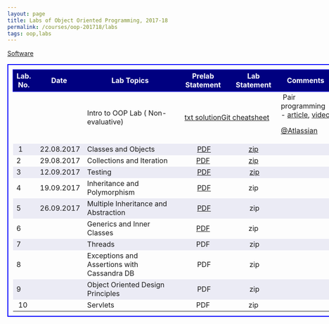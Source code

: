 ```yaml
---
layout: page
title: Labs of Object Oriented Programming, 2017-18
permalink: /courses/oop-201718/labs
tags: oop,labs
---
```


<a href="ftp://10.1.9.209/" target="_blank" rel="noopener">Software</a>
<table style="border: 2px solid blue; border-collapse: collapse; padding: 10px; width: 150%; font-size: medium;">
<tbody>
<tr style="height: 50px; border: 1px solid blue; text-align: center; background-color: navy;">
<td style="color: white; font-size: medium; font-weight: bold;">Lab.
No.</td>
<td style="color: white; font-size: medium; font-weight: bold;">Date</td>
<td style="color: white; font-size: medium; font-weight: bold; width: 250px;">Lab Topics</td>
<td style="color: white; font-size: medium; font-weight: bold; width: 120px;">Prelab Statement</td>
<td style="color: white; font-size: medium; font-weight: bold; width: 100px;">Lab Statement</td>
<td style="color: white; font-size: medium; font-weight: bold; width: 120px;">Comments</td>
</tr>
<tr>
<td style="font-size: medium;"></td>
<td style="font-size: medium;"></td>
<td style="font-size: medium;">Intro to OOP Lab
( Non-evaluative)</td>
<td style="font-size: medium; text-align: center;" colspan="2"><a href="https://www.dropbox.com/s/hcstf9p7jhayt4f/test_lab_outline.txt?dl=1">txt
</a><a href="https://www.dropbox.com/s/cajmrbe3jufzj07/test-code.zip?dl=1" target="_blank" rel="noopener">solution</a><a href="https://www.dropbox.com/s/l671ftfqkrhs8pt/github-git-cheat-sheet.pdf?dl=1">Git cheatsheet</a></td>
<td style="font-size: medium;"> Pair programming - <a href="https://www.dropbox.com/s/ixu6b4lnhcf0j8k/PairProgramming.pdf?dl=1">article</a>, <a href="http://10.1.1.242/moodle/pluginfile.php/84538/mod_folder/content/0/pairprogramming_students.mov.rar?forcedownload=1">video</a>

<a href="https://www.youtube.com/watch?v=fQ-x-T34z9w">@Atlassian</a></td>
</tr>
<tr style="background-color: #ebebf5;">
<td style="font-size: medium;"> 1</td>
<td style="font-size: medium;"> 22.08.2017</td>
<td style="font-size: medium;">Classes and Objects</td>
<td style="font-size: medium; text-align: center;"> <a href="https://www.dropbox.com/s/domyz5zx01m1iiy/Lab1_prelab.pdf?dl=1">PDF</a></td>
<td style="font-size: medium; text-align: center;"><a href="https://www.dropbox.com/s/d483xcqvf0i3o34/Lab-1_statement.zip?dl=1">zip</a></td>
<td style="font-size: medium;"></td>
</tr>
<tr>
<td style="font-size: medium;">2</td>
<td style="font-size: medium;"> 29.08.2017</td>
<td style="font-size: medium; width: 250px;">Collections and Iteration</td>
<td style="font-size: medium; text-align: center;"><a href="https://www.dropbox.com/s/171gd3fljsrg654/Lab2_prelab.pdf?dl=1">PDF</a></td>
<td style="font-size: medium; text-align: center;"><a href="https://www.dropbox.com/s/hyhss9j36v6e84p/Lab-2_statement.zip?dl=1">zip</a></td>
<td style="font-size: medium;"></td>
</tr>
<tr style="background-color: #ebebf5;">
<td style="font-size: medium;">3</td>
<td style="font-size: medium;"> 12.09.2017</td>
<td style="font-size: medium;">Testing</td>
<td style="font-size: medium; text-align: center;"> <a href="https://www.dropbox.com/s/vx5fk5l8my90nry/Lab3_prelab.pdf?dl=1">PDF</a></td>
<td style="font-size: medium; text-align: center;"> <a href="https://www.dropbox.com/s/ysxr10k9yizf8jn/Lab-3_statement.zip?dl=1">zip</a></td>
<td style="font-size: medium;"></td>
</tr>
<tr>
<td style="font-size: medium;">4</td>
<td style="font-size: medium;"> 19.09.2017</td>
<td style="font-size: medium; width: 250px;">Inheritance and Polymorphism</td>
<td style="font-size: medium; text-align: center;"> <a href="https://www.dropbox.com/s/fz3cb4qh1ndbvux/Lab4_Prelab.pdf?dl=1">PDF</a></td>
<td style="font-size: medium; text-align: center;">zip</td>
<td style="font-size: medium;"></td>
</tr>
<tr style="background-color: #ebebf5;">
<td style="font-size: medium;">5</td>
<td style="font-size: medium;"> 26.09.2017</td>
<td style="font-size: medium;">Multiple Inheritance and Abstraction</td>
<td style="font-size: medium; text-align: center;"> <a href="https://www.dropbox.com/s/usz0cb2v1vcitj3/Lab5_Prelab.pdf?dl=1">PDF</a></td>
<td style="font-size: medium; text-align: center;"> zip</td>
<td style="font-size: medium;"></td>
</tr>
<tr>
<td style="font-size: medium;">6</td>
<td style="font-size: medium;"></td>
<td style="font-size: medium; width: 250px;">Generics and Inner Classes</td>
<td style="font-size: medium; text-align: center;"><a href="https://www.dropbox.com/s/if9daa5nevjrdhs/Lab6_Prelab.pdf?dl=1">PDF</a></td>
<td style="font-size: medium; text-align: center;">zip</td>
<td style="font-size: medium;"></td>
</tr>
<tr style="background-color: #ebebf5;">
<td style="font-size: medium;">7</td>
<td style="font-size: medium;"></td>
<td style="font-size: medium;">Threads</td>
<td style="font-size: medium; text-align: center;">PDF</td>
<td style="font-size: medium; text-align: center;"> zip</td>
<td style="font-size: medium;"></td>
</tr>
<tr>
<td style="font-size: medium;">8</td>
<td style="font-size: medium;"></td>
<td style="font-size: medium; width: 250px;">Exceptions and Assertions with Cassandra DB</td>
<td style="font-size: medium; text-align: center;"> PDF</td>
<td style="font-size: medium; text-align: center;"> zip</td>
<td style="font-size: medium;"></td>
</tr>
<tr style="background-color: #ebebf5;">
<td style="font-size: medium;">9</td>
<td style="font-size: medium;"></td>
<td style="font-size: medium;">Object Oriented Design Principles</td>
<td style="font-size: medium; text-align: center;"> PDF</td>
<td style="font-size: medium; text-align: center;"> zip</td>
<td style="font-size: medium;"></td>
</tr>
<tr>
<td style="font-size: medium;"> 10</td>
<td style="font-size: medium;"></td>
<td style="font-size: medium; width: 250px;">Servlets</td>
<td style="font-size: medium; text-align: center;">PDF</td>
<td style="font-size: medium; text-align: center;">zip</td>
<td style="font-size: medium;"></td>
</tr>
</tbody>
</table>
